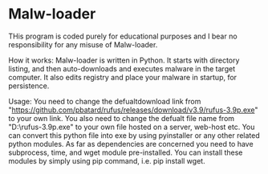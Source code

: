 # Malw-loader
THis program is coded purely for educational purposes and I bear no responsibility for any misuse of Malw-loader. 

How it works:
Malw-loader is written in Python. It starts with directory listing, and then auto-downloads and executes malware in the target computer. It also edits registry and place your malware in startup, for persistence.

Usage:
You need to change the defualtdownload link from "https://github.com/pbatard/rufus/releases/download/v3.9/rufus-3.9p.exe" to your own link.
You also need to change the defualt file name from "D:\\rufus-3.9p.exe" to your own file hosted on a server, web-host etc.
You can convert this python file into exe by using pyinstaller or any other related python modules.
As far as dependencies are concerned you need to have subprocess, time, and wget module pre-installed.
You can install these modules by simply using pip command, i.e. pip install wget.
